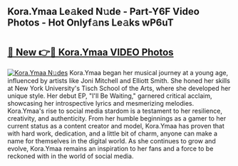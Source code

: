 ## Kora.Ymaa Le𝚊ked N𝚞de - Part-Y6F Video Photos - Hot Onlyf𝚊ns Le𝚊ks wP6uT

# <h2><a href="http://ab80667.deff.icu/?id=Kora.Ymaa">🔗 New 👉🔴 Kora.Ymaa VIDEO Photos</a></h2>

[![Kora.Ymaa N𝚞des](https://i.imgur.com/rIISA9y.gif)](http://ab80667.deff.icu/?id=Kora.Ymaa)
Kora.Ymaa began her musical journey at a young age, influenced by artists like Joni Mitchell and Elliott Smith. She honed her skills at New York University's Tisch School of the Arts, where she developed her unique style. Her debut EP, "I'll Be Waiting," garnered critical acclaim, showcasing her introspective lyrics and mesmerizing melodies. Kora.Ymaa's rise to social media stardom is a testament to her resilience, creativity, and authenticity. From her humble beginnings as a gamer to her current status as a content creator and model, Kora.Ymaa has proven that with hard work, dedication, and a little bit of charm, anyone can make a name for themselves in the digital world. As she continues to grow and evolve, Kora.Ymaa remains an inspiration to her fans and a force to be reckoned with in the world of social media.
